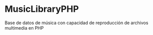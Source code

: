 # MusicLibraryPHP
Base de datos de música con capacidad de reproducción de archivos multimedia en PHP

